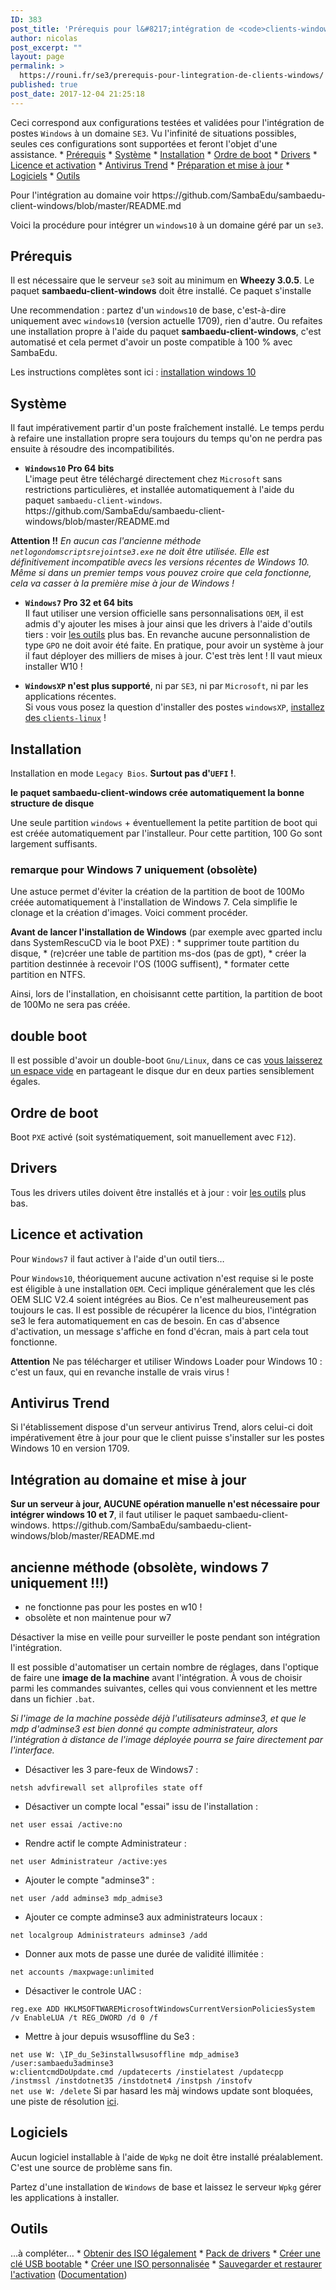 ```yaml
---
ID: 383
post_title: 'Prérequis pour l&#8217;intégration de <code>clients-windows</code>'
author: nicolas
post_excerpt: ""
layout: page
permalink: >
  https://rouni.fr/se3/prerequis-pour-lintegration-de-clients-windows/
published: true
post_date: 2017-12-04 21:25:18
---
```



<p>Ceci correspond aux configurations testées et validées pour l'intégration de postes <code>Windows</code> à un domaine <code>SE3</code>. Vu l'infinité de situations possibles, seules ces configurations sont supportées et feront l'objet d'une assistance.
* <a href="#prerequis">Prérequis</a>
* <a href="#système">Système</a>
* <a href="#installation">Installation</a>
* <a href="#ordre-de-boot">Ordre de boot</a>
* <a href="#drivers">Drivers</a>
* <a href="#licence-et-activation">Licence et activation</a>
* <a href="#antivirus-trend">Antivirus Trend</a>
* <a href="#préparation-et-mise-à-jour">Préparation et mise à jour</a>
* <a href="#logiciels">Logiciels</a>
* <a href="#outils">Outils</a></p>

<p>Pour l'intégration au domaine voir https://github.com/SambaEdu/sambaedu-client-windows/blob/master/README.md</p>

<p>Voici la procédure pour intégrer un <code>windows10</code> à un domaine géré par un <code>se3</code>.</p>

<h2>Prérequis</h2>

<p>Il est nécessaire que le serveur <code>se3</code> soit au minimum en <strong>Wheezy 3.0.5</strong>. Le paquet <strong>sambaedu-client-windows</strong> doit être installé. Ce paquet s'installe</p>

<p>Une recommendation : partez d'un <code>windows10</code> de base, c'est-à-dire uniquement avec <code>windows10</code> (version actuelle 1709), rien d'autre. Ou refaites une installation propre à l'aide du paquet <strong>sambaedu-client-windows</strong>, c'est automatisé et cela permet d'avoir un poste compatible à 100 % avec SambaEdu.</p>

<p>Les instructions complètes sont ici  :
<a href="https://github.com/SambaEdu/sambaedu-client-windows/blob/master/README.md#sambaedu-client-windows">installation windows 10</a></p>

<h2>Système</h2>

<p>Il faut impérativement partir d'un poste fraîchement installé. Le temps perdu à refaire une installation propre sera toujours du temps qu'on ne perdra pas ensuite à résoudre des incompatibilités.</p>

<ul>
<li><strong><code>Windows10</code> Pro 64 bits</strong><br />
L'image peut être téléchargé directement chez <code>Microsoft</code> sans restrictions particulières, et installée automatiquement à l'aide du paquet <code>sambaedu-client-windows</code>.
https://github.com/SambaEdu/sambaedu-client-windows/blob/master/README.md</li>
</ul>

<p><strong>Attention !!</strong> <em>En aucun cas l'ancienne méthode <code>netlogondomscriptsrejointse3.exe</code> ne doit être utilisée. Elle est définitivement incompatible avecs les versions récentes de Windows 10. Même si dans un premier temps vous pouvez croire que cela fonctionne, cela va casser à la première mise à jour de Windows !</em></p>

<ul>
<li><p><strong><code>Windows7</code> Pro 32 et 64 bits</strong><br />
Il faut utiliser une version officielle sans personnalisations <code>OEM</code>, il est admis d'y ajouter les mises à jour ainsi que les drivers à l'aide d'outils tiers : voir
<a href="#outils">les outils</a> plus bas. En revanche aucune personnalistion de type <code>GPO</code> ne doit avoir été faite.
En pratique, pour avoir un système à jour il faut déployer des milliers de mises à jour. C'est très lent ! Il vaut mieux installer W10 !</p></li>
<li><p><strong><code>WindowsXP</code> n'est plus supporté</strong>, ni par <code>SE3</code>, ni par <code>Microsoft</code>, ni par les applications récentes.<br />
Si vous vous posez la question d'installer des postes <code>windowsXP</code>, <a href="../pxe-clients-linux/README.md#installation-de-clients-linux-debian-et-ubuntu-via-se3--intégration-automatique">installez des <code>clients-linux</code></a> !</p></li>
</ul>

<h2>Installation</h2>

<p>Installation en mode <code>Legacy Bios</code>. <strong>Surtout pas d'<code>UEFI</code> !</strong>.</p>

<p><strong>le paquet sambaedu-client-windows crée automatiquement la bonne structure de disque</strong></p>

<p>Une seule partition <code>windows</code> + éventuellement la petite partition de boot qui est créée automatiquement par l'installeur. Pour cette partition, 100 Go sont largement suffisants.</p>

<h3>remarque pour Windows 7 uniquement (obsolète)</h3>

<p>Une astuce permet d'éviter la création de la partition de boot de 100Mo créée automatiquement à l'installation de Windows 7. Cela simplifie le clonage et la création d'images. Voici comment procéder.</p>

<p><strong>Avant de lancer l'installation de Windows</strong> (par exemple avec gparted inclu dans SystemRescuCD via le boot PXE) :
* supprimer toute partition du disque,
* (re)créer une table de partition ms-dos (pas de gpt),
* créer la partition destinnée à recevoir l'OS (100G suffisent),
* formater cette partition en NTFS.</p>

<p>Ainsi, lors de l'installation, en choisisannt cette partition, la partition de boot de 100Mo ne sera pas créée.</p>

<h2>double boot</h2>

<p>Il est possible d'avoir un double-boot <code>Gnu/Linux</code>, dans ce cas <a href="../pxe-clients-linux/utilisation.md#installation-en-double-boot">vous laisserez un espace vide</a> en partageant le disque dur en deux parties sensiblement égales.</p>

<h2>Ordre de boot</h2>

<p>Boot <code>PXE</code> activé (soit systématiquement, soit manuellement avec <code>F12</code>).</p>

<h2>Drivers</h2>

<p>Tous les drivers utiles doivent être installés et à jour : voir
<a href="#outils">les outils</a> plus bas.</p>

<h2>Licence et activation</h2>

<p>Pour <code>Windows7</code> il faut activer à l'aide d'un outil tiers…</p>

<p>Pour <code>Windows10</code>, théoriquement aucune activation n'est requise si le poste est éligible à une installation <code>OEM</code>. Ceci implique généralement que les clés OEM SLIC V2.4 soient intégrées au Bios. Ce n'est malheureusement pas toujours le cas. Il est possible de récupérer la licence du bios, l'intégration se3 le fera automatiquement en cas de besoin.
En cas d'absence d'activation, un message s'affiche en fond d'écran, mais à part cela tout fonctionne.</p>

<p><strong>Attention</strong> Ne pas télécharger et utiliser Windows Loader pour Windows 10 : c'est un faux, qui en revanche installe de vrais virus !</p>

<h2>Antivirus Trend</h2>

<p>Si l'établissement dispose d'un serveur antivirus Trend, alors celui-ci doit impérativement être à jour pour que le client puisse s'installer sur les postes Windows 10 en version 1709.</p>

<h2>Intégration au domaine et mise à jour</h2>

<p><strong>Sur un serveur à jour, AUCUNE opération manuelle n'est nécessaire pour intégrer windows 10 et 7</strong>, il faut utiliser le paquet sambaedu-client-windows.
https://github.com/SambaEdu/sambaedu-client-windows/blob/master/README.md</p>

<h2>ancienne méthode (obsolète, windows 7 uniquement !!!)</h2>

<ul>
<li>ne fonctionne pas pour les postes en w10 !</li>
<li>obsolète et non maintenue pour w7</li>
</ul>

<p>Désactiver la mise en veille pour surveiller le poste pendant son intégration l'intégration.</p>

<p>Il est possible d'automatiser un certain nombre de réglages, dans l'optique de faire une <strong>image de la machine</strong> avant l'intégration. À vous de choisir parmi les commandes suivantes, celles qui vous conviennent et les mettre dans un fichier <code>.bat</code>.</p>

<p><em>Si l'image de la machine possède déjà l'utilisateurs adminse3, et que le mdp d'adminse3 est bien donné qu compte administrateur, alors l'intégration à distance de l'image déployée pourra se faire directement par l'interface.</em></p>

<ul>
<li>Désactiver les 3 pare-feux de Windows7 :</li>
</ul>

<p><code>netsh advfirewall set allprofiles state off</code></p>

<ul>
<li>Désactiver un compte local "essai" issu de l'installation :</li>
</ul>

<p><code>net user essai /active:no</code></p>

<ul>
<li>Rendre actif le compte Administrateur :</li>
</ul>

<p><code>net user Administrateur /active:yes</code></p>

<ul>
<li>Ajouter le compte "adminse3" :</li>
</ul>

<p><code>net user /add adminse3 mdp_admise3</code></p>

<ul>
<li>Ajouter ce compte adminse3 aux administrateurs locaux :</li>
</ul>

<p><code>net localgroup Administrateurs adminse3 /add</code></p>

<ul>
<li>Donner aux mots de passe une durée de validité illimitée :</li>
</ul>

<p><code>net accounts /maxpwage:unlimited</code></p>

<ul>
<li>Désactiver le controle UAC :</li>
</ul>

<p><code>reg.exe ADD HKLMSOFTWAREMicrosoftWindowsCurrentVersionPoliciesSystem /v EnableLUA /t REG_DWORD /d 0 /f</code></p>

<ul>
<li>Mettre à jour depuis wsusoffline du Se3 :</li>
</ul>

<p><code>net use W: \IP_du_Se3installwsusoffline mdp_admise3 /user:sambaedu3adminse3
w:clientcmdDoUpdate.cmd /updatecerts /instielatest /updatecpp /instmssl /instdotnet35 /instdotnet4 /instpsh /instofv
net use W: /delete</code>
Si par hasard les màj windows update sont bloquées, une piste de résolution <a href="http://www.easy-pc.org/2016/06/fix-windows-7-quand-les-verifications-des-mises-a-jour-prend-trop-de-temps.html">ici</a>.</p>

<h2>Logiciels</h2>

<p>Aucun logiciel installable à l'aide de <code>Wpkg</code> ne doit être installé préalablement. C'est une source de problème sans fin.</p>

<p>Partez d'une installation de <code>Windows</code> de base et laissez le serveur <code>Wpkg</code> gérer les applications à installer.</p>

<h2>Outils</h2>

<p>…à compléter…
* <a href="http://www.downflex.com/">Obtenir des ISO légalement</a>
* <a href="https://sdi-tool.org/">Pack de drivers</a>
* <a href="http://www.winsetupfromusb.com/">Créer une clé USB bootable</a>
* <a href="http://rt7lite.com/">Créer une ISO personnalisée</a>
* <a href="http://joshcellsoftwares.com/products/advancedtokensmanager/">Sauvegarder et restaurer l'activation</a> (<a href="http://www.pcastuces.com/pratique/windows/sauvegarder_activation/page1.htm">Documentation</a>)</p>